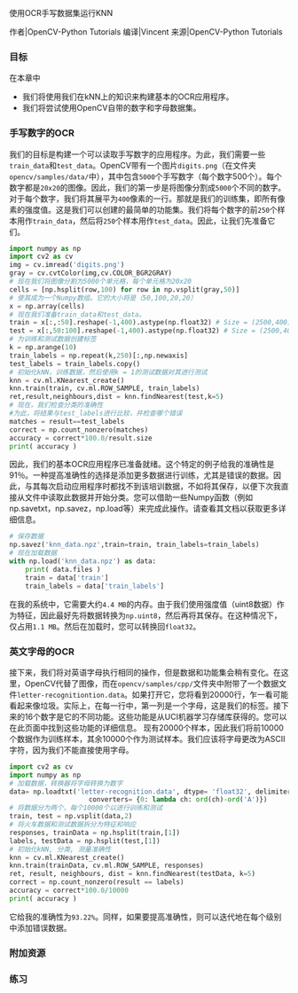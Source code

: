 使用OCR手写数据集运行KNN

作者|OpenCV-Python Tutorials
编译|Vincent
来源|OpenCV-Python Tutorials 

### 目标
在本章中
- 我们将使用我们在kNN上的知识来构建基本的OCR应用程序。
- 我们将尝试使用OpenCV自带的数字和字母数据集。

### 手写数字的OCR
我们的目标是构建一个可以读取手写数字的应用程序。为此，我们需要一些`train_data`和`test_data`。OpenCV带有一个图片`digits.png`（在文件夹`opencv/samples/data/`中），其中包含`5000`个手写数字（每个数字500个）。每个数字都是`20x20`的图像。因此，我们的第一步是将图像分割成`5000`个不同的数字。对于每个数字，我们将其展平为`400`像素的一行。那就是我们的训练集，即所有像素的强度值。这是我们可以创建的最简单的功能集。我们将每个数字的前`250`个样本用作`train_data`，然后将`250`个样本用作`test_data`。因此，让我们先准备它们。

```python
import numpy as np
import cv2 as cv
img = cv.imread('digits.png')
gray = cv.cvtColor(img,cv.COLOR_BGR2GRAY)
# 现在我们将图像分割为5000个单元格，每个单元格为20x20
cells = [np.hsplit(row,100) for row in np.vsplit(gray,50)]
# 使其成为一个Numpy数组。它的大小将是（50,100,20,20）
x = np.array(cells)
# 现在我们准备train_data和test_data。
train = x[:,:50].reshape(-1,400).astype(np.float32) # Size = (2500,400)
test = x[:,50:100].reshape(-1,400).astype(np.float32) # Size = (2500,400)
# 为训练和测试数据创建标签
k = np.arange(10)
train_labels = np.repeat(k,250)[:,np.newaxis]
test_labels = train_labels.copy()
# 初始化kNN，训练数据，然后使用k = 1的测试数据对其进行测试
knn = cv.ml.KNearest_create()
knn.train(train, cv.ml.ROW_SAMPLE, train_labels)
ret,result,neighbours,dist = knn.findNearest(test,k=5)
# 现在，我们检查分类的准确性
#为此，将结果与test_labels进行比较，并检查哪个错误
matches = result==test_labels
correct = np.count_nonzero(matches)
accuracy = correct*100.0/result.size
print( accuracy )
```

因此，我们的基本OCR应用程序已准备就绪。这个特定的例子给我的准确性是91％。一种提高准确性的选择是添加更多数据进行训练，尤其是错误的数据。因此，与其每次启动应用程序时都找不到该培训数据，不如将其保存，以便下次我直接从文件中读取此数据并开始分类。您可以借助一些Numpy函数（例如np.savetxt，np.savez，np.load等）来完成此操作。请查看其文档以获取更多详细信息。

```python
# 保存数据
np.savez('knn_data.npz',train=train, train_labels=train_labels)
# 现在加载数据
with np.load('knn_data.npz') as data:
    print( data.files )
    train = data['train']
    train_labels = data['train_labels']
```

在我的系统中，它需要大约`4.4 MB`的内存。由于我们使用强度值（uint8数据）作为特征，因此最好先将数据转换为`np.uint8`，然后再将其保存。在这种情况下，仅占用`1.1 MB`。然后在加载时，您可以转换回`float32`。

### 英文字母的OCR
接下来，我们将对英语字母执行相同的操作，但是数据和功能集会稍有变化。在这里，OpenCV代替了图像，而在`opencv/samples/cpp/`文件夹中附带了一个数据文件`letter-recognitiontion.data`。如果打开它，您将看到20000行，乍一看可能看起来像垃圾。实际上，在每一行中，第一列是一个字母，这是我们的标签。接下来的16个数字是它的不同功能。这些功能是从UCI机器学习存储库获得的。您可以在此页面中找到这些功能的详细信息。
现有20000个样本，因此我们将前10000个数据作为训练样本，其余10000个作为测试样本。我们应该将字母更改为ASCII字符，因为我们不能直接使用字母。

```python
import cv2 as cv
import numpy as np
# 加载数据，转换器将字母转换为数字
data= np.loadtxt('letter-recognition.data', dtype= 'float32', delimiter = ',',
                    converters= {0: lambda ch: ord(ch)-ord('A')})
# 将数据分为两个，每个10000个以进行训练和测试
train, test = np.vsplit(data,2)
# 将火车数据和测试数据拆分为特征和响应
responses, trainData = np.hsplit(train,[1])
labels, testData = np.hsplit(test,[1])
# 初始化kNN, 分类, 测量准确性
knn = cv.ml.KNearest_create()
knn.train(trainData, cv.ml.ROW_SAMPLE, responses)
ret, result, neighbours, dist = knn.findNearest(testData, k=5)
correct = np.count_nonzero(result == labels)
accuracy = correct*100.0/10000
print( accuracy )
```

它给我的准确性为`93.22%`。同样，如果要提高准确性，则可以迭代地在每个级别中添加错误数据。

### 附加资源
### 练习